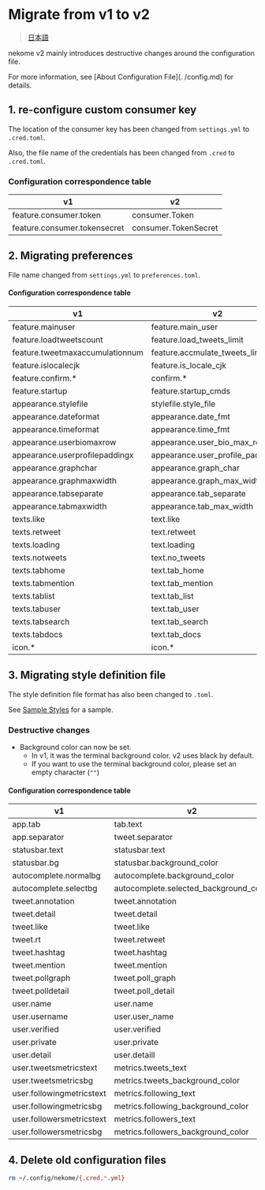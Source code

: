 # Migrate from v1 to v2

> [日本語](../ja/migrate-v1-v2.md)

nekome v2 mainly introduces destructive changes around the configuration file.

For more information, see [About Configuration File](. /config.md) for details.

## 1. re-configure custom consumer key

The location of the consumer key has been changed from `settings.yml` to `.cred.toml`.

Also, the file name of the credentials has been changed from `.cred` to `.cred.toml`.

### Configuration correspondence table

| v1                           | v2                   |
| ---------------------------- | -------------------- |
| feature.consumer.token       | consumer.Token       |
| feature.consumer.tokensecret | consumer.TokenSecret |

## 2. Migrating preferences

File name changed from `settings.yml` to `preferences.toml`.

#### Configuration correspondence table

| v1                              | v2                                |
| ------------------------------- | --------------------------------- |
| feature.mainuser                | feature.main_user                 |
| feature.loadtweetscount         | feature.load_tweets_limit         |
| feature.tweetmaxaccumulationnum | feature.accmulate_tweets_limit    |
| feature.islocalecjk             | feature.is_locale_cjk             |
| feature.confirm.\*              | confirm.\*                        |
| feature.startup                 | feature.startup_cmds              |
| appearance.stylefile            | stylefile.style_file              |
| appearance.dateformat           | appearance.date_fmt               |
| appearance.timeformat           | appearance.time_fmt               |
| appearance.userbiomaxrow        | appearance.user_bio_max_row       |
| appearance.userprofilepaddingx  | appearance.user_profile_padding_x |
| appearance.graphchar            | appearance.graph_char             |
| appearance.graphmaxwidth        | appearance.graph_max_width        |
| appearance.tabseparate          | appearance.tab_separate           |
| appearance.tabmaxwidth          | appearance.tab_max_width          |
| texts.like                      | text.like                         |
| texts.retweet                   | text.retweet                      |
| texts.loading                   | text.loading                      |
| texts.notweets                  | text.no_tweets                    |
| texts.tabhome                   | text.tab_home                     |
| texts.tabmention                | text.tab_mention                  |
| texts.tablist                   | text.tab_list                     |
| texts.tabuser                   | text.tab_user                     |
| texts.tabsearch                 | text.tab_search                   |
| texts.tabdocs                   | text.tab_docs                     |
| icon.\*                         | icon.\*                           |

## 3. Migrating style definition file

The style definition file format has also been changed to `.toml`.

See [Sample Styles](../sample_styles.md) for a sample.

### Destructive changes

- Background color can now be set.
  - In v1, it was the terminal background color. v2 uses black by default.
  - If you want to use the terminal background color, please set an empty character (`""`)

#### Configuration correspondence table

| v1                        | v2                                     |
| ------------------------- | -------------------------------------- |
| app.tab                   | tab.text                               |
| app.separator             | tweet.separator                        |
| statusbar.text            | statusbar.text                         |
| statusbar.bg              | statusbar.background_color             |
| autocomplete.normalbg     | autocomplete.background_color          |
| autocomplete.selectbg     | autocomplete.selected_background_color |
| tweet.annotation          | tweet.annotation                       |
| tweet.detail              | tweet.detail                           |
| tweet.like                | tweet.like                             |
| tweet.rt                  | tweet.retweet                          |
| tweet.hashtag             | tweet.hashtag                          |
| tweet.mention             | tweet.mention                          |
| tweet.pollgraph           | tweet.poll_graph                       |
| tweet.polldetail          | tweet.poll_detail                      |
| user.name                 | user.name                              |
| user.username             | user.user_name                         |
| user.verified             | user.verified                          |
| user.private              | user.private                           |
| user.detail               | user.detaill                           |
| user.tweetsmetricstext    | metrics.tweets_text                    |
| user.tweetsmetricsbg      | metrics.tweets_background_color        |
| user.followingmetricstext | metrics.following_text                 |
| user.followingmetricsbg   | metrics.following_background_color     |
| user.followersmetricstext | metrics.followers_text                 |
| user.followersmetricsbg   | metrics.followers_background_color     |

## 4. Delete old configuration files

```sh
rm ~/.config/nekome/{.cred,*.yml}
```
